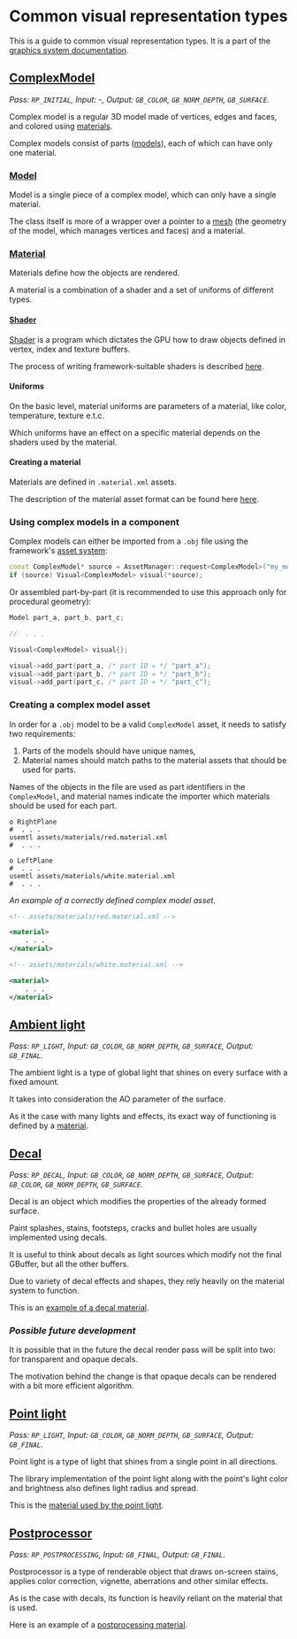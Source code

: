 # Common visual representation types

This is a guide to common visual representation types. It is a part of the [graphics system documentation](./CORE.md).

## [ComplexModel](./../../lib/graphics/objects/complex_model.h)

*Pass: `RP_INITIAL`, Input: -, Output: `GB_COLOR`, `GB_NORM_DEPTH`, `GB_SURFACE`.*

Complex model is a regular 3D model made of vertices, edges and faces, and colored using [materials](#material).

Complex models consist of parts ([models](#model)), each of which can have only one material.

### [Model](./../../lib/graphics/objects/model.h)

Model is a single piece of a complex model, which can only have a single material.

The class itself is more of a wrapper over a pointer to a [mesh](./../../lib/graphics/primitives/mesh.h) (the geometry of the model, which manages vertices and faces) and a material.

### [Material](./../../lib/graphics/objects/material.h)

Materials define how the objects are rendered.

A material is a combination of a shader and a set of uniforms of different types.

#### [Shader](./../../lib/graphics/primitives/shader.h)

[Shader](https://en.wikipedia.org/wiki/Shader) is a program which dictates the GPU how to draw objects defined in vertex, index and texture buffers.

The process of writing framework-suitable shaders is described [here](./CUSTOM_MATERIALS.md).

#### Uniforms

On the basic level, material uniforms are parameters of a material, like color, temperature, texture e.t.c.

Which uniforms have an effect on a specific material depends on the shaders used by the material.

#### Creating a material

Materials are defined in `.material.xml` assets.

The description of the material asset format can be found here [here](./CUSTOM_MATERIALS.md).

### Using complex models in a component

Complex models can either be imported from a `.obj` file using the framework's [asset system](../asset_system/CORE.md):

```C++
const ComplexModel* source = AssetManager::request<ComplexModel>("my_model.obj");
if (source) Visual<ComplexModel> visual(*source);
```

Or assembled part-by-part (it is recommended to use this approach only for procedural geometry):

```C++
Model part_a, part_b, part_c;

//  . . .

Visual<ComplexModel> visual{};

visual->add_part(part_a, /* part ID = */ "part_a");
visual->add_part(part_b, /* part ID = */ "part_b");
visual->add_part(part_c, /* part ID = */ "part_c");
```

### Creating a complex model asset

In order for a `.obj` model to be a valid `ComplexModel` asset, it needs to satisfy two requirements:

1. Parts of the models should have unique names,
2. Material names should match paths to the material assets that should be used for parts.

Names of the objects in the file are used as part identifiers in the `ComplexModel`, and material names indicate the importer which materials should be used for each part.

```obj
o RightPlane
#  . . .
usemtl assets/materials/red.material.xml
#  . . .

o LeftPlane
#  . . .
usemtl assets/materials/white.material.xml
#  . . .
```
*An example of a correctly defined complex model asset.*

```xml
<!-- assets/materials/red.material.xml -->

<material>
    . . .
</material>
```

```xml
<!-- assets/materials/white.material.xml -->

<material>
    . . .
</material>
```

## [Ambient light](./../../lib/graphics/objects/ambient_light.h)

*Pass: `RP_LIGHT`, Input: `GB_COLOR`, `GB_NORM_DEPTH`, `GB_SURFACE`, Output: `GB_FINAL`.*

The ambient light is a type of global light that shines on every surface with a fixed amount.

It takes into consideration the AO parameter of the surface.

As it the case with many lights and effects, its exact way of functioning is defined by a [material](./../../assets/materials/lights/ambient_light.material.xml).

## [Decal](./../../lib/graphics/objects/decal.h)

*Pass: `RP_DECAL`, Input: `GB_COLOR`, `GB_NORM_DEPTH`, `GB_SURFACE`, Output: `GB_COLOR`, `GB_NORM_DEPTH`, `GB_SURFACE`.*

Decal is an object which modifies the properties of the already formed surface.

Paint splashes, stains, footsteps, cracks and bullet holes are usually implemented using decals.

It is useful to think about decals as light sources which modify not the final GBuffer, but all the other buffers.

Due to variety of decal effects and shapes, they rely heavily on the material system to function.

This is an [example of a decal material](./../../assets/materials/decals/red_paint.material.xml).

### *Possible future development*

It is possible that in the future the decal render pass will be split into two: for transparent and opaque decals.

The motivation behind the change is that opaque decals can be rendered with a bit more efficient algorithm.

## [Point light](./../../lib/graphics/objects/point_light.h)

*Pass: `RP_LIGHT`, Input: `GB_COLOR`, `GB_NORM_DEPTH`, `GB_SURFACE`, Output: `GB_FINAL`.*

Point light is a type of light that shines from a single point in all directions.

The library implementation of the point light along with the point's light color and brightness also defines light radius and spread.

This is the [material used by the point light](./../../assets/materials/lights/point_light.material.xml).

## [Postprocessor](./../../lib/graphics/objects/postprocessor.h)

*Pass: `RP_POSTPROCESSING`, Input: `GB_FINAL`, Output: `GB_FINAL`.*

Postprocessor is a type of renderable object that draws on-screen stains, applies color correction, vignette, aberrations and other similar effects.

As is the case with decals, its function is heavily reliant on the material that is used.

Here is an example of a [postprocessing material](./../../assets/materials/postprocessing/contrast_vignette.material.xml).
